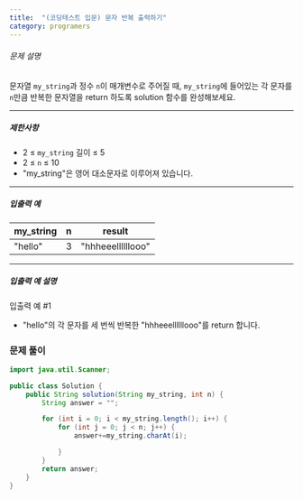 ```yaml
---
title:  "(코딩테스트 입문) 문자 반복 출력하기"
category: programers
---
```




###### 문제 설명

문자열 `my_string`과 정수 `n`이 매개변수로 주어질 때, `my_string`에 들어있는 각 문자를 `n`만큼 반복한 문자열을 return 하도록 solution 함수를 완성해보세요.

------

##### 제한사항

- 2 ≤ `my_string` 길이 ≤ 5
- 2 ≤ `n` ≤ 10
- "my_string"은 영어 대소문자로 이루어져 있습니다.

------

##### 입출력 예

| my_string | n    | result            |
| --------- | ---- | ----------------- |
| "hello"   | 3    | "hhheeellllllooo" |

------

##### 입출력 예 설명

입출력 예 #1

- "hello"의 각 문자를 세 번씩 반복한 "hhheeellllllooo"를 return 합니다.



### 문제 풀이

```java
import java.util.Scanner;

public class Solution {
    public String solution(String my_string, int n) {
        String answer = "";

        for (int i = 0; i < my_string.length(); i++) {
            for (int j = 0; j < n; j++) {
                answer+=my_string.charAt(i);

            }
        }
        return answer;
    }
}

```

